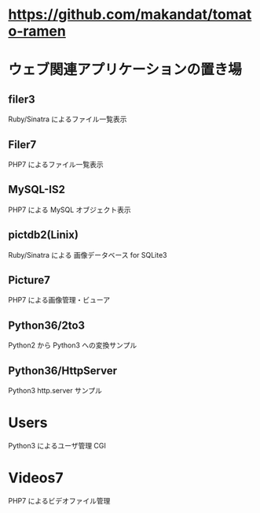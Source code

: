 # https://github.com/makandat/tomato-ramen
#   ウェブ関連アプリケーションの置き場

## filer3
Ruby/Sinatra によるファイル一覧表示

## Filer7
PHP7 によるファイル一覧表示

## MySQL-IS2
PHP7 による MySQL オブジェクト表示

## pictdb2(Linix)
Ruby/Sinatra による 画像データベース for SQLite3

## Picture7
PHP7 による画像管理・ビューア

## Python36/2to3
Python2 から Python3 への変換サンプル

## Python36/HttpServer
Python3 http.server サンプル

# Users
Python3 によるユーザ管理 CGI

# Videos7
PHP7 によるビデオファイル管理
